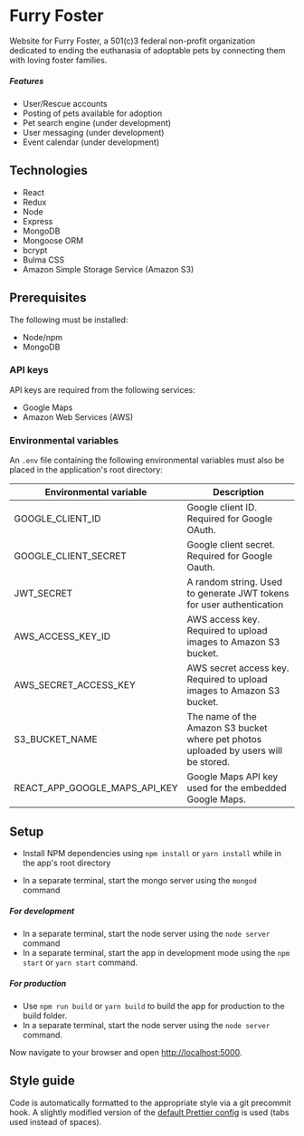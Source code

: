 # Furry Foster

Website for Furry Foster, a 501(c)3 federal non-profit organization dedicated to ending the euthanasia of adoptable pets by connecting them with loving foster families.

##### Features

- User/Rescue accounts
- Posting of pets available for adoption
- Pet search engine (under development)
- User messaging (under development)
- Event calendar (under development)

## Technologies

- React
- Redux
- Node
- Express
- MongoDB
- Mongoose ORM
- bcrypt
- Bulma CSS
- Amazon Simple Storage Service (Amazon S3)

## Prerequisites

The following must be installed:

- Node/npm
- MongoDB

### API keys

API keys are required from the following services:

- Google Maps
- Amazon Web Services (AWS)

### Environmental variables

An `.env` file containing the following environmental variables must also be placed in the application's root directory:

| Environmental variable        | Description                                                                         |
| ----------------------------- | ----------------------------------------------------------------------------------- |
| GOOGLE_CLIENT_ID              | Google client ID. Required for Google OAuth.                                        |
| GOOGLE_CLIENT_SECRET          | Google client secret. Required for Google Oauth.                                    |
| JWT_SECRET                    | A random string. Used to generate JWT tokens for user authentication                |
| AWS_ACCESS_KEY_ID             | AWS access key. Required to upload images to Amazon S3 bucket.                      |
| AWS_SECRET_ACCESS_KEY         | AWS secret access key. Required to upload images to Amazon S3 bucket.               |
| S3_BUCKET_NAME                | The name of the Amazon S3 bucket where pet photos uploaded by users will be stored. |
| REACT_APP_GOOGLE_MAPS_API_KEY | Google Maps API key used for the embedded Google Maps.                              |

## Setup

- Install NPM dependencies using `npm install` or `yarn install` while in the app's root directory

- In a separate terminal, start the mongo server using the `mongod` command

##### For development

- In a separate terminal, start the node server using the `node server` command
- In a separate terminal, start the app in development mode using the `npm start` or `yarn start` command.

##### For production

- Use `npm run build` or `yarn build` to build the app for production to the build folder.
- In a separate terminal, start the node server using the `node server` command.

Now navigate to your browser and open <http://localhost:5000>.

## Style guide

Code is automatically formatted to the appropriate style via a git precommit hook. A slightly modified version of the [default Prettier config](https://prettier.io/docs/en/options.html) is used (tabs used instead of spaces).
